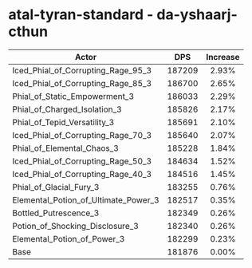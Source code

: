 # atal-tyran-standard - da-yshaarj-cthun
| Actor | DPS | Increase |
|---|:---:|:---:|
|Iced_Phial_of_Corrupting_Rage_95_3|187209|2.93%|
|Iced_Phial_of_Corrupting_Rage_85_3|186700|2.65%|
|Phial_of_Static_Empowerment_3|186033|2.29%|
|Phial_of_Charged_Isolation_3|185826|2.17%|
|Phial_of_Tepid_Versatility_3|185691|2.10%|
|Iced_Phial_of_Corrupting_Rage_70_3|185640|2.07%|
|Phial_of_Elemental_Chaos_3|185228|1.84%|
|Iced_Phial_of_Corrupting_Rage_50_3|184634|1.52%|
|Iced_Phial_of_Corrupting_Rage_40_3|184516|1.45%|
|Phial_of_Glacial_Fury_3|183255|0.76%|
|Elemental_Potion_of_Ultimate_Power_3|182517|0.35%|
|Bottled_Putrescence_3|182349|0.26%|
|Potion_of_Shocking_Disclosure_3|182340|0.26%|
|Elemental_Potion_of_Power_3|182299|0.23%|
|Base|181876|0.00%|
